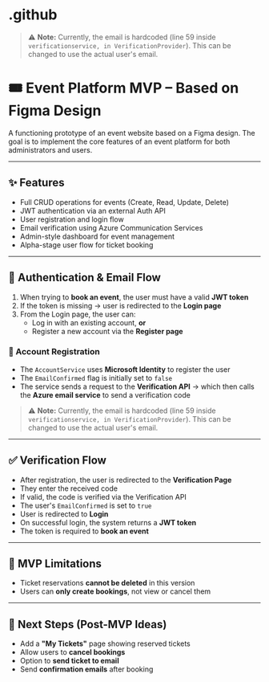 # .github
> ⚠️ **Note:** Currently, the email is hardcoded (line 59 inside `verificationservice, in VerificationProvider`). This can be changed to use the actual user's email.
# 🎟️ Event Platform MVP – Based on Figma Design

A functioning prototype of an event website based on a Figma design. The goal is to implement the core features of an event platform for both administrators and users.

---

## ✨ Features

- Full CRUD operations for events (Create, Read, Update, Delete)  
- JWT authentication via an external Auth API  
- User registration and login flow  
- Email verification using Azure Communication Services  
- Admin-style dashboard for event management  
- Alpha-stage user flow for ticket booking

---

## 🔐 Authentication & Email Flow

1. When trying to **book an event**, the user must have a valid **JWT token**  
2. If the token is missing → user is redirected to the **Login page**  
3. From the Login page, the user can:
   - Log in with an existing account, **or**
   - Register a new account via the **Register page**

### 👤 Account Registration

- The `AccountService` uses **Microsoft Identity** to register the user  
- The `EmailConfirmed` flag is initially set to `false`  
- The service sends a request to the **Verification API** → which then calls the **Azure email service** to send a verification code  
> ⚠️ **Note:** Currently, the email is hardcoded (line 59 inside `verificationservice, in VerificationProvider`). This can be changed to use the actual user's email.

---

## ✅ Verification Flow

- After registration, the user is redirected to the **Verification Page**  
- They enter the received code  
- If valid, the code is verified via the Verification API  
- The user's `EmailConfirmed` is set to `true`  
- User is redirected to **Login**  
- On successful login, the system returns a **JWT token**  
- The token is required to **book an event**

---

## 🚫 MVP Limitations

- Ticket reservations **cannot be deleted** in this version  
- Users can **only create bookings**, not view or cancel them

---
## 🔮 Next Steps (Post-MVP Ideas)

- Add a **"My Tickets"** page showing reserved tickets  
- Allow users to **cancel bookings**  
- Option to **send ticket to email**  
- Send **confirmation emails** after booking


